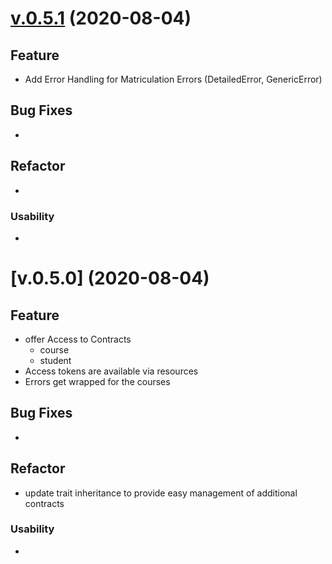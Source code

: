 # [v.0.5.1](https://github.com/upb-uc4/hyperledger_api/compare/v0.5.1...v0.5.0) (2020-08-04)

## Feature
- Add Error Handling for Matriculation Errors (DetailedError, GenericError)

## Bug Fixes
- 

## Refactor
- 

### Usability
- 

# [v.0.5.0] (2020-08-04)

## Feature
- offer Access to Contracts
	- course
	- student
- Access tokens are available via resources
- Errors get wrapped for the courses

## Bug Fixes
- 

## Refactor
- update trait inheritance to provide easy management of additional contracts

### Usability
- 